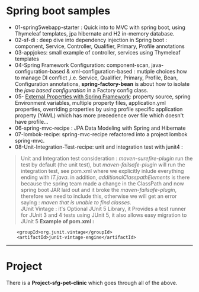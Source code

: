 # Spring boot samples 
- 01-spring5webapp-starter : Quick into to MVC with spring boot, using Thymeleaf templates, jpa hibernate and H2 in-memory database.
- 02-sf-di : deep dive into dependency injection in Spring boot : component, Service, Controller, Qualifier, Primary, Profile annotations
- 03-appjokes: small example of controller, services using Thymeleaf templates
- 04-Spring Framework Configuration: component-scan,  java-configuration-based & xml-configuration-based : mutiple choices how to manage DI conflict ,i.e. Service, Qualifier, Primary, Profile, Bean, Configuration annotations, **spring-factory-bean** is about how to isolate the *java based configuration* in a Factory config class. 
- 05- [External Properties with Spring Framework](https://docs.spring.io/spring-boot/docs/2.1.9.RELEASE/reference/html/boot-features-external-config.html): property source, spring Environment variables, multiple property files, application.yml properties, overriding properties by using profile specific application property (YAML) which has more precedence over file which doesn't have profile...
- 06-spring-mvc-recipe : JPA Data Modeling with Spring and Hibernate
- 07-lombok-recipe: spring-mvc-recipe refactored into a project lombok spring-mvc.
- 08-Unit-Integration-Test-recipe: unit and integration test with junit4 : 
> Unit and Integration test consideration : *maven-surefire-plugin* run the test by default (the unit test), but *maven-failsafe-plugin* will run the integration test, see pom.xml where we explicitly inlude everything ending with *IT.java*. in addition, *additionalClasspathElements* is there because the spring team made a change in the ClassPath and now spring boot JAR laid out and it broke the *maven-failsafe-plugin*, therefore we need to include this, otherwise we will get an error saying : *maven  that is unable to find classes*.   
> JUnit Vintage : it's  Optional JUnit 5 Library, it Provides a test runner for JUnit 3 and 4 tests using JUnit 5, it also allows easy migration to JUnit 5
> **Example of pom.xml :**
```
	<groupId>org.junit.vintage</groupId>
	<artifactId>junit-vintage-engine</artifactId>
```



------------------
# Project
There is a **Project-sfg-pet-clinic** which goes through all of the above.
